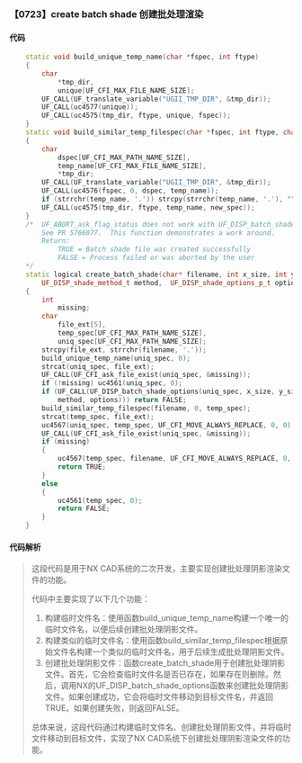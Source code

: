 ### 【0723】create batch shade 创建批处理渲染

#### 代码

```cpp
    static void build_unique_temp_name(char *fspec, int ftype)  
    {  
        char  
            *tmp_dir,  
            unique[UF_CFI_MAX_FILE_NAME_SIZE];  
        UF_CALL(UF_translate_variable("UGII_TMP_DIR", &tmp_dir));  
        UF_CALL(uc4577(unique));  
        UF_CALL(uc4575(tmp_dir, ftype, unique, fspec));  
    }  
    static void build_similar_temp_filespec(char *fspec, int ftype, char *new_spec)  
    {  
        char  
            dspec[UF_CFI_MAX_PATH_NAME_SIZE],  
            temp_name[UF_CFI_MAX_FILE_NAME_SIZE],  
            *tmp_dir;  
        UF_CALL(UF_translate_variable("UGII_TMP_DIR", &tmp_dir));  
        UF_CALL(uc4576(fspec, 0, dspec, temp_name));  
        if (strrchr(temp_name, '.')) strcpy(strrchr(temp_name, '.'), "");  
        UF_CALL(uc4575(tmp_dir, ftype, temp_name, new_spec));  
    }  
    /*  UF_ABORT_ask_flag_status does not work with UF_DISP_batch_shade_options  
        See PR 5766077.  This function demonstrates a work around.  
        Return:  
            TRUE = Batch shade file was created successfully  
            FALSE = Process failed or was aborted by the user  
    */  
    static logical create_batch_shade(char* filename, int x_size, int y_size,  
        UF_DISP_shade_method_t method,  UF_DISP_shade_options_p_t options)  
    {  
        int  
            missing;  
        char  
            file_ext[5],  
            temp_spec[UF_CFI_MAX_PATH_NAME_SIZE],  
            uniq_spec[UF_CFI_MAX_PATH_NAME_SIZE];  
        strcpy(file_ext, strrchr(filename, '.'));  
        build_unique_temp_name(uniq_spec, 0);  
        strcat(uniq_spec, file_ext);  
        UF_CALL(UF_CFI_ask_file_exist(uniq_spec, &missing));  
        if (!missing) uc4561(uniq_spec, 0);  
        if (UF_CALL(UF_DISP_batch_shade_options(uniq_spec, x_size, y_size,  
            method, options))) return FALSE;  
        build_similar_temp_filespec(filename, 0, temp_spec);  
        strcat(temp_spec, file_ext);  
        uc4567(uniq_spec, temp_spec, UF_CFI_MOVE_ALWAYS_REPLACE, 0, 0);  
        UF_CALL(UF_CFI_ask_file_exist(uniq_spec, &missing));  
        if (missing)  
        {  
            uc4567(temp_spec, filename, UF_CFI_MOVE_ALWAYS_REPLACE, 0, 0);  
            return TRUE;  
        }  
        else  
        {  
            uc4561(temp_spec, 0);  
            return FALSE;  
        }  
    }

```

#### 代码解析

> 这段代码是用于NX CAD系统的二次开发，主要实现创建批处理阴影渲染文件的功能。
>
> 代码中主要实现了以下几个功能：
>
> 1. 构建临时文件名：使用函数build_unique_temp_name构建一个唯一的临时文件名，以便后续创建批处理阴影文件。
> 2. 构建类似的临时文件名：使用函数build_similar_temp_filespec根据原始文件名构建一个类似的临时文件名，用于后续生成批处理阴影文件。
> 3. 创建批处理阴影文件：函数create_batch_shade用于创建批处理阴影文件。首先，它会检查临时文件名是否已存在，如果存在则删除。然后，调用NX的UF_DISP_batch_shade_options函数来创建批处理阴影文件。如果创建成功，它会将临时文件移动到目标文件名，并返回TRUE。如果创建失败，则返回FALSE。
>
> 总体来说，这段代码通过构建临时文件名、创建批处理阴影文件，并将临时文件移动到目标文件，实现了NX CAD系统下创建批处理阴影渲染文件的功能。
>

